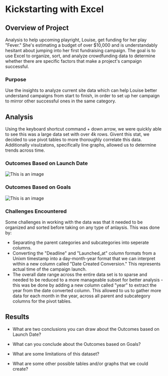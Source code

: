 # Kickstarting with Excel

## Overview of Project

Analysis to help upcoming playright, Louise, get funding for her play "Fever." She's estimating a budget of over $10,000 and is understandably hesitant about jumping into her first fundraising campaign. The goal is to use Excel to organize, sort, and analyze crowdfunding data to determine whether there are specific factors that make a project's campaign successful.

### Purpose

Use the insights to analyze current site data which can help Louise better understand campaigns from start to finish, in order to set up her campaign to mirror other successful ones in the same category. 

## Analysis

Using the keyboard shortcut command + down arrow, we were quickly able to see this was a large data set with over 4k rows. Givent this stat, we decided to use pivot tables to more thoroughly correlate this data. Additionally visulzatons, specifically line graphs, allowed us to determine trends across time.

### Outcomes Based on Launch Date

![This is an image](Resources/Theater_Outcomes_vs_Launch.png)

### Outcomes Based on Goals

![This is an image](Resources/Outcomes_vs_Goals.png)

### Challenges Encountered

Some challenges in working with the data was that it needed to be organized and sorted before taking on any type of anlaysis. This was done by:

* Separating the parent categories and subcategories into seperate columns.
* Converting the "Deadline" and "Launched_at" column formats from a Unixm timestamp into a day-month-year format that we can interpret within a new column called "Date Created Conversion." This represents actual time of the campaign launch.
* The overall date range across the entire data set is to sparse and needed to be reduced to a more manageable subset for better analysis - this was be done by adding a new column called "year" to extract the year from the date converted column. This allowed to us to gather more data for each month in the year, across all parent and subcategory columns for the pivot tables.

## Results

- What are two conclusions you can draw about the Outcomes based on Launch Date?

- What can you conclude about the Outcomes based on Goals?

- What are some limitations of this dataset?

- What are some other possible tables and/or graphs that we could create?
